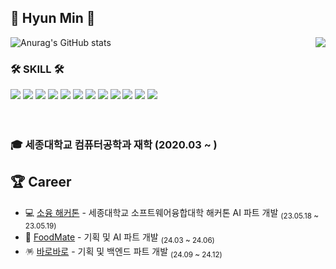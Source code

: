 <div align:"center">

## 👋 Hyun Min 👋

![Anurag's GitHub stats](https://github-readme-stats.vercel.app/api?username=moonhyeonmin&show_icons=true&theme=dracula)
<img align="right" src="http://mazassumnida.wtf/api/v2/generate_badge?boj=moonhyeonmin"/>
<!--<img align="right" src = "https://github-readme-stats.vercel.app/api/top-langs/?username=JunYoungKr&layout=compact&theme=dracula"/>-->

</div>

 ### 🛠 SKILL 🛠
  <div>
    <img src="https://img.shields.io/badge/Node.js-5FA04E?style=flat-square&logo=node.js&logoColor=white"/>
    <img src="https://img.shields.io/badge/typescript-3178C6?style=flat-square&logo=typescript&logoColor=white"/>
    <img src="https://img.shields.io/badge/C-A8B9CC?style=flat-square&logo=C&logoColor=white"/>
    <img src="https://img.shields.io/badge/Python-3776AB?style=flat-square&logo=python&logoColor=white"/>
    <img src="https://img.shields.io/badge/Numpy-013243?style=flat-square&logo=numpy&logoColor=white"/>
    <img src="https://img.shields.io/badge/Pandas-150458?style=flat-square&logo=pandas&logoColor=white"/>
    <img src="https://img.shields.io/badge/Keras-D00000?style=flat-square&logo=keras&logoColor=white"/>
    <img src="https://img.shields.io/badge/Swagger-85EA2D?style=flat-square&logo=swagger&logoColor=white"/>
    <img src="https://img.shields.io/badge/Mysql-4479A1?style=flat-square&logo=mysql&logoColor=white"/>
    <img src="https://img.shields.io/badge/MongoDB-47A248?style=flat-square&logo=mongodb&logoColor=white"/>
    <img src="https://img.shields.io/badge/Mongoose-F04D35?style=flat-square&logo=mongoose&logoColor=white"/>
    <img src="https://img.shields.io/badge/Git-F05032?style=flat-square&logo=git&logoColor=white"/>
  </div>
<br/>
<br/>


### 🎓 세종대학교 컴퓨터공학과 재학 (2020.03 ~ )

 ## 🏆 Career

- 💻 [소융 해커톤](링크) - 세종대학교 소프트웨어융합대학 해커톤 AI 파트 개발 <sub>(23.05.18 ~ 23.05.19)</sub>
- 🍔 [FoodMate](링크) - 기획 및 AI 파트 개발 <sub>(24.03 ~ 24.06)</sub>
- 🪅 [바로바로](링크) - 기획 및 백엔드 파트 개발 <sub>(24.09 ~ 24.12)</sub>


</div>

